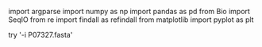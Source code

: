 import argparse
import numpy as np
import pandas as pd
from Bio import SeqIO
from re import findall as refindall
from matplotlib import pyplot as plt

try '-i P07327.fasta'